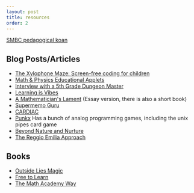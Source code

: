 ```yaml
---
layout: post
title: resources
order: 2
---
```


[SMBC pedagogical koan](https://www.smbc-comics.com/comic/nice)

## Blog Posts/Articles

- [The Xylophone Maze: Screen-free coding for children](https://20y.hu/~slink/journal/xylophone-duplo/)
- [Math & Physics Educational Applets](http://falstad.com/mathphysics.html)
- [Interview with a 5th Grade Dungeon Master](http://questingblog.com/interview-5th-grade-dungeon-master/)
- [Learning is Vibes](https://www.experimental-history.com/p/youll-forget-most-of-what-you-learn)
- [A Mathematician's Lament](https://maa.org/sites/default/files/pdf/devlin/LockhartsLament.pdf) (Essay version, there is also a short book)
- [Supermemo Guru](https://supermemo.guru/wiki/SuperMemo_Guru)
- [CARDIAC](https://www.instructables.com/CARDIAC-CARDboard-Illustrative-Aid-to-Computation-/)
- [Punkx](https://punkx.org/) Has a bunch of analog programming games, including the unix pipes card game
- [Beyond Nature and Nurture](https://davidbessis.substack.com/p/beyond-nature-and-nurture)
- [The Reggio Emilia Approach](https://en.wikipedia.org/wiki/Reggio_Emilia_approach)

## Books

- [Outside Lies Magic](https://www.goodreads.com/book/show/388804.Outside_Lies_Magic)
- [Free to Learn](https://www.amazon.com/Free-Learn-Unleashing-Instinct-Self-Reliant/dp/0465025994)
- [The Math Academy Way](https://www.justinmath.com/books/)
